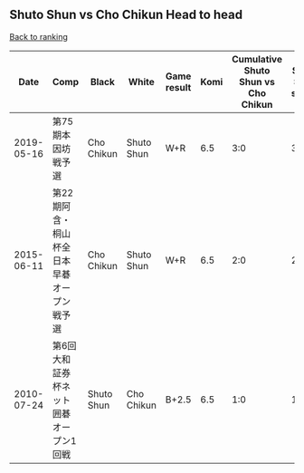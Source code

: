 ## Shuto Shun vs Cho Chikun Head to head

[Back to ranking](../../index.md)




| **Date** | **Comp** | **Black** | **White** | **Game result** | **Komi** | **Cumulative Shuto Shun vs Cho Chikun** | **Shuto Shun streak** | **Cho Chikun streak** | 
| --- | --- | --- | --- | --- | --- | --- | --- | --- |
| 2019-05-16 | 第75期本因坊戦予選 | Cho Chikun | Shuto Shun | W+R | 6.5 | 3:0 | 3 | 0 | 
| 2015-06-11 | 第22期阿含・桐山杯全日本早碁オープン戦予選 | Cho Chikun | Shuto Shun | W+R | 6.5 | 2:0 | 2 | 0 | 
| 2010-07-24 | 第6回大和証券杯ネット囲碁オープン1回戦 | Shuto Shun | Cho Chikun | B+2.5 | 6.5 | 1:0 | 1 | 0 |




